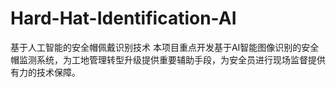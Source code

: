 # Hard-Hat-Identification-AI
基于人工智能的安全帽佩戴识别技术
本项目重点开发基于AI智能图像识别的安全帽监测系统，为工地管理转型升级提供重要辅助手段，为安全员进行现场监督提供有力的技术保障。
